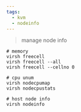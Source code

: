 ```yaml
---
tags:
  - kvm
  - nodeinfo
---
```


> manage node info

```shell
# memory
virsh freecell
virsh freecell --all
virsh freecell --cellno 0

# cpu unum
virsh nodecpumap
virsh nodecpustats

# host node info
virsh nodeinfo



```

